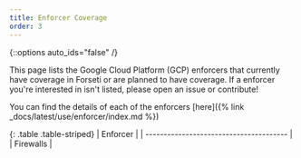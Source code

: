 ```yaml
---
title: Enforcer Coverage
order: 3
---
```

{::options auto_ids="false" /}

This page lists the Google Cloud Platform (GCP) enforcers that currently have
coverage in Forseti or are planned to have coverage. If a enforcer you're
interested in isn't listed, please open an issue or contribute!

You can find the details of each of the enforcers [here]({% link _docs/latest/use/enforcer/index.md %})

{: .table .table-striped}
| Enforcer                                | 
| --------------------------------------- | 
| Firewalls |

